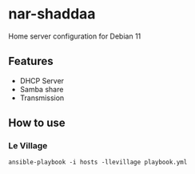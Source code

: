# nar-shaddaa
Home server configuration for Debian 11

## Features
- DHCP Server
- Samba share
- Transmission

## How to use

### Le Village

`ansible-playbook -i hosts -llevillage playbook.yml`
